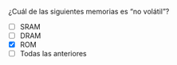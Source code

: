 ¿Cuál de las siguientes memorias es “no volátil”?

 - [ ] SRAM
 - [ ] DRAM
 - [x] ROM
 - [ ] Todas las anteriores